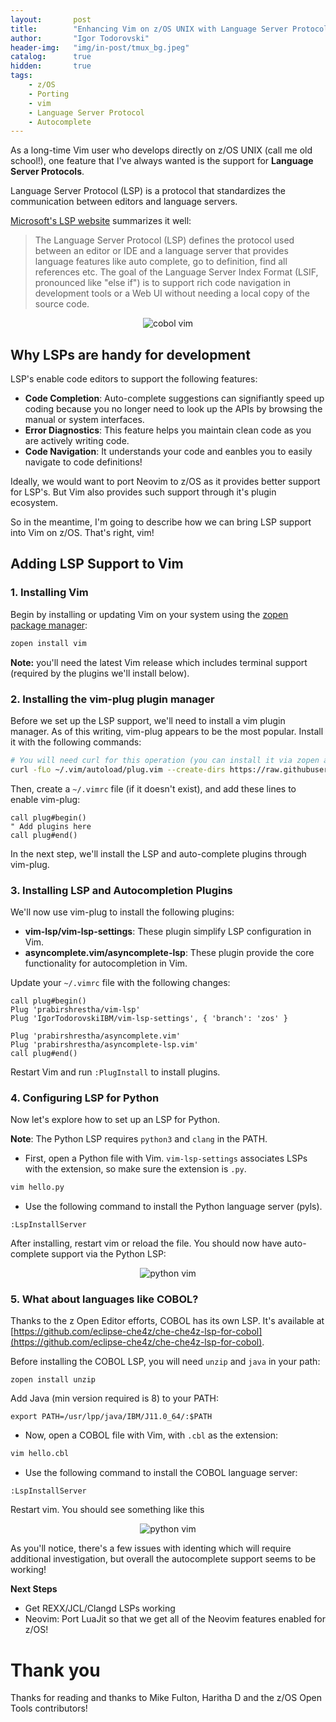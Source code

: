 ```yaml
---
layout:       post
title:        "Enhancing Vim on z/OS UNIX with Language Server Protocol (LSP) support"
author:       "Igor Todorovski"
header-img:   "img/in-post/tmux_bg.jpeg"
catalog:      true
hidden:       true
tags:
    - z/OS
    - Porting
    - vim
    - Language Server Protocol
    - Autocomplete
---
```


As a long-time Vim user who develops directly on z/OS UNIX (call me old school!), one feature that I've always wanted is the support for **Language Server Protocols**.

Language Server Protocol (LSP) is a protocol that standardizes the communication between editors and language servers. 

[Microsoft's LSP website](https://microsoft.github.io/language-server-protocol/) summarizes it well:
> The Language Server Protocol (LSP) defines the protocol used between an editor or IDE and a language server that provides language features like auto complete, go to definition, find all references etc. The goal of the Language Server Index Format (LSIF, pronounced like "else if") is to support rich code navigation in development tools or a Web UI without needing a local copy of the source code.

<p style="text-align: center;">
<img src="/blog/img/in-post/vim_front.gif" alt="cobol vim" style="float:center;">
</p>

## Why LSPs are handy for development

LSP's enable code editors to support the following features:
* **Code Completion**: Auto-complete suggestions can signifiantly speed up coding because you no longer need to look up the APIs by browsing the manual or system interfaces.
* **Error Diagnostics**: This feature helps you maintain clean code as you are actively writing code.
* **Code Navigation**: It understands your code and eanbles you to easily navigate to code definitions!

Ideally, we would want to port Neovim to z/OS as it provides better support for LSP's. But Vim also provides such support through it's plugin ecosystem.

So in the meantime, I'm going to describe how we can bring LSP support into Vim on z/OS. That's right, vim!

## Adding LSP Support to Vim

### 1. Installing Vim

Begin by installing or updating Vim on your system using the [zopen package manager](https://github.com/ZOSOpenTools/meta):

```bash
zopen install vim
```

**Note:** you'll need the latest Vim release which includes terminal support (required by the plugins we'll install below).

### 2. Installing the vim-plug plugin manager

Before we set up the LSP support, we'll need to install a vim plugin manager. As of this writing, vim-plug appears to be the most popular. Install it with the following commands:

```bash
# You will need curl for this operation (you can install it via zopen as above)
curl -fLo ~/.vim/autoload/plug.vim --create-dirs https://raw.githubusercontent.com/junegunn/vim-plug/master/plug.vim
```

Then, create a `~/.vimrc` file (if it doesn't exist), and add these lines to enable vim-plug:

```vim
call plug#begin()
" Add plugins here
call plug#end()
```

In the next step, we'll install the LSP and auto-complete plugins through vim-plug.

### 3. Installing LSP and Autocompletion Plugins

We'll now use vim-plug to install the following plugins:

- **vim-lsp/vim-lsp-settings**: These plugin simplify LSP configuration in Vim.
- **asyncomplete.vim/asyncomplete-lsp**: These plugin provide the core functionality for autocompletion in Vim.

Update your `~/.vimrc` file with the following changes:

```vim
call plug#begin()
Plug 'prabirshrestha/vim-lsp'
Plug 'IgorTodorovskiIBM/vim-lsp-settings', { 'branch': 'zos' }

Plug 'prabirshrestha/asyncomplete.vim'
Plug 'prabirshrestha/asyncomplete-lsp.vim'
call plug#end()
```

Restart Vim and run `:PlugInstall` to install plugins.

### 4. Configuring LSP for Python

Now let's explore how to set up an LSP for Python.

**Note**: The Python LSP requires `python3` and `clang` in the PATH.


- First, open a Python file with Vim. `vim-lsp-settings` associates LSPs with the extension, so make sure the extension is `.py`.

```bash
vim hello.py
```

- Use the following command to install the Python language server (pyls).

```vim
:LspInstallServer
```

After installing, restart vim or reload the file. You should now have auto-complete support via the Python LSP:

<p style="text-align: center;">
<img src="/blog/img/in-post/python_vim.gif" alt="python vim" style="float:center;">
</p>


### 5. What about languages like COBOL?

Thanks to the z Open Editor efforts, COBOL has its own LSP. It's available at [https://github.com/eclipse-che4z/che-che4z-lsp-for-cobol](https://github.com/eclipse-che4z/che-che4z-lsp-for-cobol).

Before installing the COBOL LSP, you will need `unzip` and `java` in your path:
```
zopen install unzip
```

Add Java (min version required is 8) to your PATH:
```
export PATH=/usr/lpp/java/IBM/J11.0_64/:$PATH

```

- Now, open a COBOL file with Vim, with `.cbl` as the extension:

```bash
vim hello.cbl
```

- Use the following command to install the COBOL language server:

```vim
:LspInstallServer
```

Restart vim. You should see something like this

<p style="text-align: center;">
<img src="/blog/img/in-post/cobol_vim.gif" alt="python vim" style="float:center;">
</p>

As you'll notice, there's a few issues with identing which will require additional investigation, but overall the autocomplete support seems to be working!

**Next Steps**
* Get REXX/JCL/Clangd LSPs working
* Neovim: Port LuaJit so that we get all of the Neovim features enabled for z/OS!

# Thank you
Thanks for reading and thanks to Mike Fulton, Haritha D and the z/OS Open Tools contributors!
